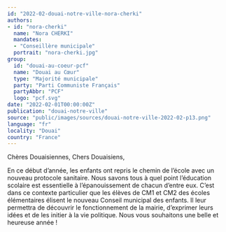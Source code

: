 ```yaml
---
id: "2022-02-douai-notre-ville-nora-cherki"
authors:
- id: "nora-cherki"
  name: "Nora CHERKI"
  mandates: 
  - "Conseillère municipale"
  portrait: "nora-cherki.jpg"
group:
  id: "douai-au-coeur-pcf"
  name: "Douai au Cœur"
  type: "Majorité municipale"
  party: "Parti Communiste Français"
  partyAbbr: "PCF"
  logo: "pcf.svg"
date: "2022-02-01T00:00:00Z"
publication: "douai-notre-ville"
source: "public/images/sources/douai-notre-ville-2022-02-p13.png"
language: "fr"
locality: "Douai"
country: "France"
---
```


Chères Douaisiennes, Chers Douaisiens,

En ce début d’année, les enfants ont repris le chemin de l’école avec un nouveau protocole sanitaire. Nous savons tous à quel point l’éducation scolaire est essentielle à l’épanouissement de chacun d’entre eux. C’est dans ce contexte particulier que les élèves de CM1 et CM2 des écoles élémentaires élisent le nouveau Conseil municipal des enfants. Il leur permettra de découvrir le fonctionnement de la mairie, d’exprimer leurs idées et de les initier à la vie politique. Nous vous souhaitons une belle et heureuse année !

